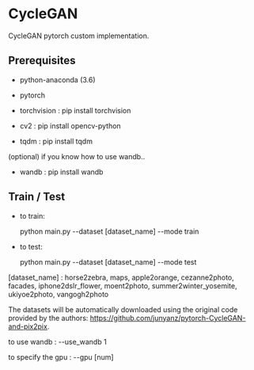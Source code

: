 # CycleGAN
CycleGAN pytorch custom implementation.

## Prerequisites
- python-anaconda (3.6)

- pytorch

- torchvision : pip install torchvision

- cv2 : pip install opencv-python

- tqdm : pip install tqdm

(optional) if you know how to use wandb..

- wandb : pip install wandb

## Train / Test
- to train:

    python main.py --dataset [dataset_name] --mode train     

- to test:

    python main.py --dataset [dataset_name] --mode test    

[dataset_name] : horse2zebra, maps, apple2orange, cezanne2photo, facades, iphone2dslr_flower, moent2photo, summer2winter_yosemite, ukiyoe2photo, vangogh2photo

The datasets will be automatically downloaded using the original code provided by the authors: https://github.com/junyanz/pytorch-CycleGAN-and-pix2pix.

to use wandb : --use_wandb 1

to specify the gpu : --gpu [num]
